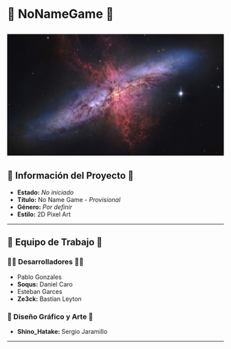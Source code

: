 # 👾 NoNameGame 👾
![Wallpaper Pattern](Wallpaper/wallhaven-39vx9y.jpg)
----
## 📖 Información del Proyecto 📖
- **Estado:** _No iniciado_
- **Título:** No Name Game - _Provisional_
- **Género:** _Por definir_
- **Estilo:** 2D Pixel Art
----
## 👤 Equipo de Trabajo 👤
### 👨‍💻 Desarrolladores 👨‍💻
- Pablo Gonzales 
- **Soqus:** Daniel Caro 
- Esteban Garces 
- **Ze3ck:** Bastian Leyton 
### 🎨 Diseño Gráfico y Arte 🎨
- **Shino_Hatake:** Sergio Jaramillo 
----
